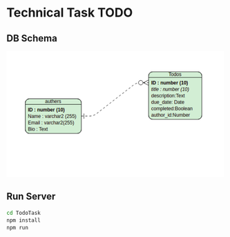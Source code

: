 # Technical Task TODO

## DB Schema
![alt text](/public/todos.png)

## Run Server

```sh
cd TodoTask
npm install
npm run
```

